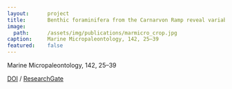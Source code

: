 ```yaml
---
layout:      project
title:       Benthic foraminifera from the Carnarvon Ramp reveal variability in Leeuwin Current activity (Western Australia) since the Pliocene
image:
  path:      /assets/img/publications/marmicro_crop.jpg
caption:     Marine Micropaleontology, 142, 25–39
featured:    false
---
```


Marine Micropaleontology, 142, 25–39

<a href="https://doi.org/10.1016/j.marmicro.2018.05.005" target="_blank">DOI</a> / <a href="https://www.researchgate.net/publication/325213940_Benthic_foraminifera_from_the_Carnarvon_Ramp_reveal_variability_in_Leeuwin_Current_activity_Western_Australia_since_the_Pliocene" target="_blank">ResearchGate</a>